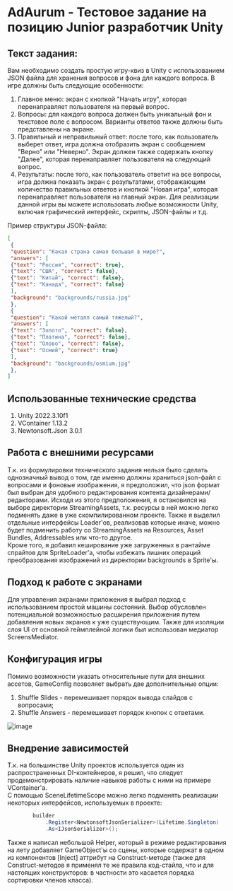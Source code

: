 # AdAurum - Тестовое задание на позицию Junior разработчик Unity

## Текст задания:
Вам необходимо создать простую игру-квиз в Unity с использованием JSON файла для
хранения вопросов и фона для каждого вопроса. В игре должны быть следующие особенности:  
1. Главное меню: экран с кнопкой "Начать игру", которая перенаправляет пользователя
на первый вопрос.  
2. Вопросы: для каждого вопроса должен быть уникальный фон и текстовое поле с
вопросом. Варианты ответов также должны быть представлены на экране.  
3. Правильный и неправильный ответ: после того, как пользователь выберет ответ,
игра должна отобразить экран с сообщением "Верно" или "Неверно". Экран должен
также содержать кнопку "Далее", которая перенаправляет пользователя на следующий
вопрос.  
4. Результаты: после того, как пользователь ответит на все вопросы, игра должна
показать экран с результатами, отображающим количество правильных ответов и
кнопкой "Новая игра", которая перенаправляет пользователя на главный экран.
Для реализации данной игры вы можете использовать любые возможности Unity, включая
графический интерфейс, скрипты, JSON-файлы и т.д.  

Пример структуры JSON-файла: 
```json
[
 {
 "question": "Какая страна самая большая в мире?",
 "answers": [
 {"text": "Россия", "correct": true},
 {"text": "США", "correct": false},
 {"text": "Китай", "correct": false},
 {"text": "Канада", "correct": false}
 ],
 "background": "backgrounds/russia.jpg"
 },
 {
 "question": "Какой металл самый тяжелый?",
 "answers": [
 {"text": "Золото", "correct": false},
 {"text": "Платина", "correct": false},
 {"text": "Олово", "correct": false},
 {"text": "Осмий", "correct": true}
 ],
 "background": "backgrounds/osmium.jpg"
 },
]
```

## Использованные технические средства
1. Unity 2022.3.10f1
2. VContainer 1.13.2
3. Newtonsoft.Json 3.0.1

## Работа с внешними ресурсами
Т.к. из формулировки технического задания нельзя было сделать однозначный вывод о том, где именно должны храниться json-файл с вопросами и фоновые изображения, я предположил, что json формат был выбран для удобного редактирования контента дизайнерами/редакторами. Исходя из этого предположения, я остановился на выборе директории StreamingAssets, т.к. ресурсы в ней можно легко подменять даже в уже скомпилированном проекте. Также я выделил отдельные интерфейсы Loader'ов, реализовав которые иначе, можно будет подменить работу со StreamingAssets на Resources, Asset Bundles, Addressables или что-то другое.  
Кроме того, я добавил кеширование уже загруженных в рантайме спрайтов для SpriteLoader'a, чтобы избежать лишних операций преобразования изображений из директории backgrounds в Sprite'ы.  

## Подход к работе с экранами
Для управления экранами приложения я выбрал подход с использованием простой машины состояний. Выбор обусловлен потенциальной возможностью расширения приложения путем добавления новых экранов к уже существующим. Также для изоляции слоя UI от основной геймплейной логики был использован медиатор ScreensMediator.

## Конфигурация игры
Помимо возможности указать относительные пути для внешних ассетов, GameConfig позволяет выбрать две дополнительные опции:
1. Shuffle Slides - перемешивает порядок вывода слайдов с вопросами;
2. Shuffle Answers - перемешивает порядок кнопок с ответами.

![image](https://github.com/StupidMoth/AdAurumTest/assets/57850032/e47ac61d-4627-411c-ab69-00be817c58e0)

## Внедрение зависимостей
Т.к. на большинстве Unity проектов используется один из распространенных DI-контейнеров, я решил, что следует продемонстрировать наличие навыков работы с ними на примере VContainer'а.  
С помощью SceneLifetimeScope можно легко подменять реализации некоторых интерфейсов, используемых в проекте:

```cs
        builder
            .Register<NewtonsoftJsonSerializer>(Lifetime.Singleton)
            .As<IJsonSerializer>();
```

Также я написал небольшой Helper, который в режиме редактирования на лету добавляет GameObject'ы со сцены, которые содержат в одном из компонентов [Inject] аттрибут на Construct-методе (также для Construct-методов я применял те же правила код-стайла, что и для настоящих конструкторов: в частности это касается порядка сортировки членов класса).

